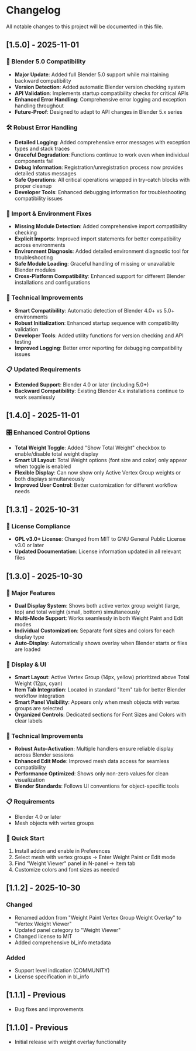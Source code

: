 # Changelog

All notable changes to this project will be documented in this file.

## [1.5.0] - 2025-11-01

### 🚀 Blender 5.0 Compatibility
- **Major Update**: Added full Blender 5.0 support while maintaining backward compatibility
- **Version Detection**: Added automatic Blender version checking system
- **API Validation**: Implements startup compatibility checks for critical APIs
- **Enhanced Error Handling**: Comprehensive error logging and exception handling throughout
- **Future-Proof**: Designed to adapt to API changes in Blender 5.x series

### 🛠️ Robust Error Handling
- **Detailed Logging**: Added comprehensive error messages with exception types and stack traces
- **Graceful Degradation**: Functions continue to work even when individual components fail
- **Debug Information**: Registration/unregistration process now provides detailed status messages
- **Safe Operations**: All critical operations wrapped in try-catch blocks with proper cleanup
- **Developer Tools**: Enhanced debugging information for troubleshooting compatibility issues

### 🔧 Import & Environment Fixes
- **Missing Module Detection**: Added comprehensive import compatibility checking
- **Explicit Imports**: Improved import statements for better compatibility across environments
- **Environment Diagnosis**: Added detailed environment diagnostic tool for troubleshooting
- **Safe Module Loading**: Graceful handling of missing or unavailable Blender modules
- **Cross-Platform Compatibility**: Enhanced support for different Blender installations and configurations

### 🔧 Technical Improvements
- **Smart Compatibility**: Automatic detection of Blender 4.0+ vs 5.0+ environments
- **Robust Initialization**: Enhanced startup sequence with compatibility validation
- **Developer Tools**: Added utility functions for version checking and API testing
- **Improved Logging**: Better error reporting for debugging compatibility issues

### 📋 Updated Requirements
- **Extended Support**: Blender 4.0 or later (including 5.0+)
- **Backward Compatibility**: Existing Blender 4.x installations continue to work seamlessly

## [1.4.0] - 2025-11-01

### 🎛️ Enhanced Control Options
- **Total Weight Toggle**: Added "Show Total Weight" checkbox to enable/disable total weight display
- **Smart UI Layout**: Total Weight options (font size and color) only appear when toggle is enabled
- **Flexible Display**: Can now show only Active Vertex Group weights or both displays simultaneously
- **Improved User Control**: Better customization for different workflow needs

## [1.3.1] - 2025-10-31

### 📄 License Compliance
- **GPL v3.0+ License**: Changed from MIT to GNU General Public License v3.0 or later
- **Updated Documentation**: License information updated in all relevant files

## [1.3.0] - 2025-10-30

### 🎉 Major Features
- **Dual Display System**: Shows both active vertex group weight (large, top) and total weight (small, bottom) simultaneously
- **Multi-Mode Support**: Works seamlessly in both Weight Paint and Edit modes
- **Individual Customization**: Separate font sizes and colors for each display type
- **Auto-Display**: Automatically shows overlay when Blender starts or files are loaded

### 🎨 Display & UI
- **Smart Layout**: Active Vertex Group (14px, yellow) prioritized above Total Weight (12px, cyan)  
- **Item Tab Integration**: Located in standard "Item" tab for better Blender workflow integration
- **Smart Panel Visibility**: Appears only when mesh objects with vertex groups are selected
- **Organized Controls**: Dedicated sections for Font Sizes and Colors with clear labels

### 🔧 Technical Improvements
- **Robust Auto-Activation**: Multiple handlers ensure reliable display across Blender sessions
- **Enhanced Edit Mode**: Improved mesh data access for seamless compatibility
- **Performance Optimized**: Shows only non-zero values for clean visualization
- **Blender Standards**: Follows UI conventions for object-specific tools

### 📋 Requirements
- Blender 4.0 or later
- Mesh objects with vertex groups

### 🚀 Quick Start
1. Install addon and enable in Preferences
2. Select mesh with vertex groups → Enter Weight Paint or Edit mode
3. Find "Weight Viewer" panel in N-panel → Item tab
4. Customize colors and font sizes as needed

## [1.1.2] - 2025-10-30

### Changed
- Renamed addon from "Weight Paint Vertex Group Weight Overlay" to "Vertex Weight Viewer"
- Updated panel category to "Weight Viewer"
- Changed license to MIT
- Added comprehensive bl_info metadata

### Added
- Support level indication (COMMUNITY)
- License specification in bl_info

## [1.1.1] - Previous
- Bug fixes and improvements

## [1.1.0] - Previous
- Initial release with weight overlay functionality